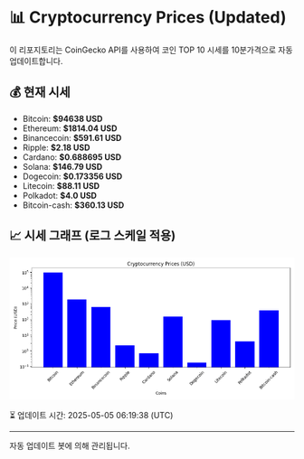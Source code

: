 
# 📊 Cryptocurrency Prices (Updated)

이 리포지토리는 CoinGecko API를 사용하여 코인 TOP 10 시세를 10분가격으로 자동 업데이트합니다.

## 💰 현재 시세
- Bitcoin: **$94638 USD**
- Ethereum: **$1814.04 USD**
- Binancecoin: **$591.61 USD**
- Ripple: **$2.18 USD**
- Cardano: **$0.688695 USD**
- Solana: **$146.79 USD**
- Dogecoin: **$0.173356 USD**
- Litecoin: **$88.11 USD**
- Polkadot: **$4.0 USD**
- Bitcoin-cash: **$360.13 USD**

## 📈 시세 그래프 (로그 스케일 적용)
![Crypto Prices](crypto_prices.png)

⏳ 업데이트 시간: 2025-05-05 06:19:38 (UTC)

---
자동 업데이트 봇에 의해 관리됩니다.
